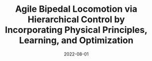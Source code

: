 ---
title: "Agile Bipedal Locomotion via Hierarchical Control by Incorporating Physical Principles, Learning, and Optimization"
collection: publications
permalink: /publication/2022-08-01-Agile-Bipedal-Locomotion-via-Hierarchical-Control-by-Incorporating-Physical-Principles-Learning-and-
date: 2022-08-01
venue: 'Oregon State University'
paperurl: 'https://ir.library.oregonstate.edu/concern/graduate_thesis_or_dissertations/g732dh894'
citation: ' <b>Kevin Green</b>, &quot;Agile Bipedal Locomotion via Hierarchical Control by Incorporating Physical Principles, Learning, and Optimization.&quot; Oregon State University, 2022.'
publication_type: 'phdthesis'
presentation_video_url: 'https://youtu.be/_iu68yJ5HCY'
bib_file_name: '2022-08-01-Agile-Bipedal-Locomotion-via-Hierarchical-Control-by-Incorporating-Physical-Principles-Learning-and-.bib'
---